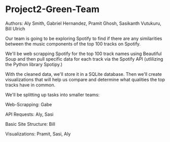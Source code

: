 # Project2-Green-Team
Authors: Aly Smith, Gabriel Hernandez, Pramit Ghosh, Sasikanth Vutukuru, Bill Ulrich

Our team is going to be exploring Spotify to find if there are any similarities between the music components of the top 100 tracks on Spotify.

We'll be web scrapping Spotify for the top 100 track names using Beautiful Soup and then pull specific data for each track via the Spotify API (utlilizing the Python library Spotipy.)

With the cleaned data, we'll store it in a SQLite database. Then we'll create visualizations that will help us compare and determine what qualities the top tracks have in common.

We'll be splitting up tasks into smaller teams: 

Web-Scrapping: Gabe 

API Requests: Aly, Sasi 

Basic Site Structure: Bill 

Visualizations: Pramit, Sasi, Aly
